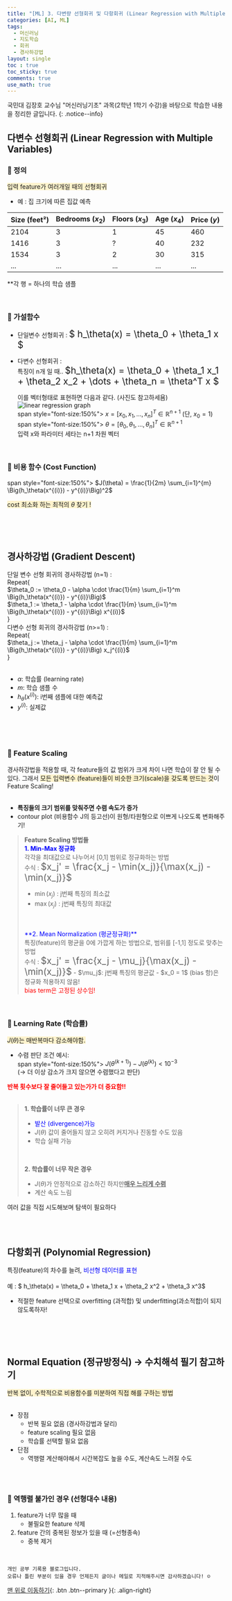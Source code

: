 ```yaml
---
title: "[ML] 3. 다변량 선형회귀 및 다항회귀 (Linear Regression with Multiple Variables and Polynomial regression) "
categories: [AI, ML]
tags:
  - 머신러닝
  - 지도학습
  - 회귀
  - 경사하강법
layout: single
toc : true
toc_sticky: true
comments: true
use_math: true
---
```


국민대 김장호 교수님 "머신러닝기초" 과목(2학년 1학기 수강)을 바탕으로 학습한 내용을 정리한 글입니다.
{: .notice--info}


## 다변수 선형회귀 (Linear Regression with Multiple Variables)

### 🐾 정의
<span style="background-color: #fff3cd">입력 feature가 여러개일 때의 선형회귀</span>
- 예 : 집 크기에 따른 집값 예측 

| Size (feet²) | Bedrooms ($x_2$) | Floors ($x_3$) | Age ($x_4$) | Price ($y$) |
|--------------|-----------------|----------------|-------------|-------------|
| 2104         | 3               | 1              | 45          | 460         |
| 1416         | 3               | ?              | 40          | 232         |
| 1534         | 3               | 2              | 30          | 315         |
| ...          | ...             | ...            | ...         | ...         |


**각 행 = 하나의 학습 샘플

<br>

### 🐾 가설함수
- 단일변수 선형회귀 : <span style="font-size:150%"> $ h_\theta(x) = \theta_0 + \theta_1 x $ </span>
- 다변수 선형회귀 : <br>
  특징이 n개 일 때.. <span style="font-size:150%">$h_\theta(x) = \theta_0 + \theta_1 x_1 + \theta_2 x_2 + \dots + \theta_n = \theta^T x $</span>

  이를 벡터형태로 표현하면 다음과 같다. 
  (사진도 참고하세욤)
  ![linear regression graph](/assets/images/vector.png)  
span style="font-size:150%"> $x = [x_0, x_1, ..., x_n]^T \in \mathbb{R}^{n+1}$  (단, $x_0 = 1$)  </span>
span style="font-size:150%"> $\theta = [\theta_0, \theta_1, ..., \theta_n]^T \in \mathbb{R}^{n+1}$ </span> <br>
 입력 x와 파라미터 세타는 n+1 차원 벡터

<br>

### 🐾 비용 함수 (Cost Function)
span style="font-size:150%"> $J(\theta) = \frac{1}{2m} \sum_{i=1}^{m} \Big(h_\theta(x^{(i)}) - y^{(i)}\Big)^2$ </span>

<span style="background-color: #fff3cd">cost 최소화 하는 최적의 $\theta$ 찾기 ! </span>

<br>
<br>
<br>

## 경사하강법 (Gradient Descent)
단일 변수 선형 회귀의 경사하강법 (n=1) : <br>
Repeat{<br>
    $\theta_0 := \theta_0 - \alpha \cdot \frac{1}{m} \sum_{i=1}^m \Big(h_\theta(x^{(i)}) - y^{(i)}\Big)$ <br>
    $\theta_1 := \theta_1 - \alpha \cdot \frac{1}{m} \sum_{i=1}^m \Big(h_\theta(x^{(i)}) - y^{(i)}\Big) x^{(i)}$<br>
}
<br>
다변수 선형 회귀의 경사하강법 (n>=1) :<br>
Repeat{<br>
    $\theta_j := \theta_j - \alpha \cdot \frac{1}{m} \sum_{i=1}^m \Big(h_\theta(x^{(i)}) - y^{(i)}\Big) x_j^{(i)}$<br>
}<br>
<br>
- $\alpha$: 학습률 (learning rate)  
- $m$: 학습 샘플 수  
- $h_\theta(x^{(i)})$: i번째 샘플에 대한 예측값  
- $y^{(i)}$: 실제값  

<br> 
<br> 
<br> 

### 🐾 Feature Scaling
경사하강법을 적용할 때, 각 feature들의 값 범위가 크게 차이 나면 학습이 잘 안 될 수 있다.
그래서 <span style="background-color: #fff3cd">모든 입력변수 (feature)들이 비슷한 크기(scale)을 갖도록 만드는 것</span>이 Feature Scaling!
<br>
<br>
- **특징들의 크기 범위를 맞춰주면 수렴 속도가 증가**
- contour plot (비용함수 J의 등고선)이 원형/타원형으로 이쁘게 나오도록 변화해주기!

> **Feature Scaling 방법들**<br>
> <span style="color: blue">**1. Min-Max 정규화**</span> <br>
> 각각을 최대값으로 나누어서 [0,1] 범위로 정규화하는 방법 <br>
> 수식 :  <span style="font-size:150%">$x_j' = \frac{x_j - \min(x_j)}{\max(x_j) - \min(x_j)}$ </span>
> - $\min(x_j)$ : j번째 특징의 최소값  
> - $\max(x_j)$ : j번째 특징의 최대값  
> <br>
> <br>
> <span style="color: blue">**2. Mean Normalization (평균정규화)**</span> <br>
> 특징(feature)의 평균을 0에 가깝게 하는 방법으로, 범위를 [-1,1] 정도로 맞추는 방법 <br>
> 수식 : <span style="font-size:150%">$x_j' = \frac{x_j - \mu_j}{\max(x_j) - \min(x_j)}$</span>
> - $\mu_j$: j번째 특징의 평균값  
> - $x_0 = 1$ (bias 항)은 정규화 적용하지 않음! <br> <span style="color: red">bias term은 고정된 상수임! </span>



<br>

### 🐾 Learning Rate (학습률)
<span style="background-color: #fff3cd">$J(\theta)$는 매반복마다 감소해야함.</span> <br>
- 수렴 판단 조건 예시:<br>
span style="font-size:150%"> $J(\theta^{(k+1)}) - J(\theta^{(k)}) < 10^{-3}$ </span> <br>
(→ 더 이상 감소가 크지 않으면 수렴했다고 판단)

<span style="color: red"> **반복 횟수보다 잘 줄어들고 있는가가 더 중요함!!** </span> <br>
<br>

> **1. 학습률이 너무 큰 경우**<br>
> - <span style="color: blue"> 발산 (divergence)가능</span>
> - $J(\theta)$ 값이 줄어들지 않고 오히려 커지거나 진동할 수도 있음
> - 학습 실패 가능
>
> <br>
>
> **2. 학습률이 너무 작은 경우** <br>
> - $J(\theta)$가 안정적으로 감소하긴 하지만<u>**매우 느리게 수렴** </u>
> - 계산 속도 느림

여러 값을 직접 시도해보며 탐색이 필요하다 

<br>
<br>

## 다항회귀 (Polynomial Regression)
특징(feature)의 차수를 늘려, <span style="color: blue">비선형 데이터를 표현</span> <br>
<br>
예 : $ h_\theta(x) = \theta_0 + \theta_1 x + \theta_2 x^2 + \theta_3 x^3$

- 적절한 feature 선택으로 overfitting (과적합) 및 underfitting(과소적합)이 되지 않도록하자!

<br>
<br>
<br>

## Normal Equation (정규방정식) -> 수치해석 필기 참고하기
<span style="background-color: #fff3cd"> 반복 없이, 수학적으로 비용함수를 미분하여 직접 해를 구하는 방법 </span><br>
<br>
- 장점
  - 반복 필요 없음 (경사하강법과 달리)  
  - feature scaling 필요 없음  
  - 학습률 선택할 필요 없음
- 단점
  - 역행렬 계산해야해서 시간복잡도 높을 수도, 계산속도 느려질 수도
<br>
<br>

### 🐾 역행렬 불가인 경우 (선형대수 내용)
1. feature가 너무 많을 때
    - 불필요한 feature 삭제  
2. feature 간의 중복된 정보가 있을 때 (=선형종속)
    - 중복 제거
  
<br>

    개인 공부 기록용 블로그입니다.
    오류나 틀린 부분이 있을 경우 언제든지 글이나 메일로 지적해주시면 감사하겠습니다! ☺

[맨 위로 이동하기](#){: .btn .btn--primary }{: .align-right}